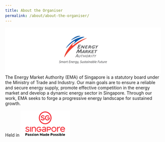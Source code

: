 ```yaml
---
title: About the Organiser
permalink: /about/about-the-organiser/
---
```


![EMA logo](/images/abt-ema.png)
The Energy Market Authority (EMA) of Singapore is a statutory board under the Ministry of Trade and Industry. Our main goals are to ensure a reliable and secure energy supply, promote effective competition in the energy market and develop a dynamic energy sector in Singapore. Through our work, EMA seeks to forge a progressive energy landscape for sustained growth. 

Held in
![SG logo](/images/abt-sg-logo.png)
